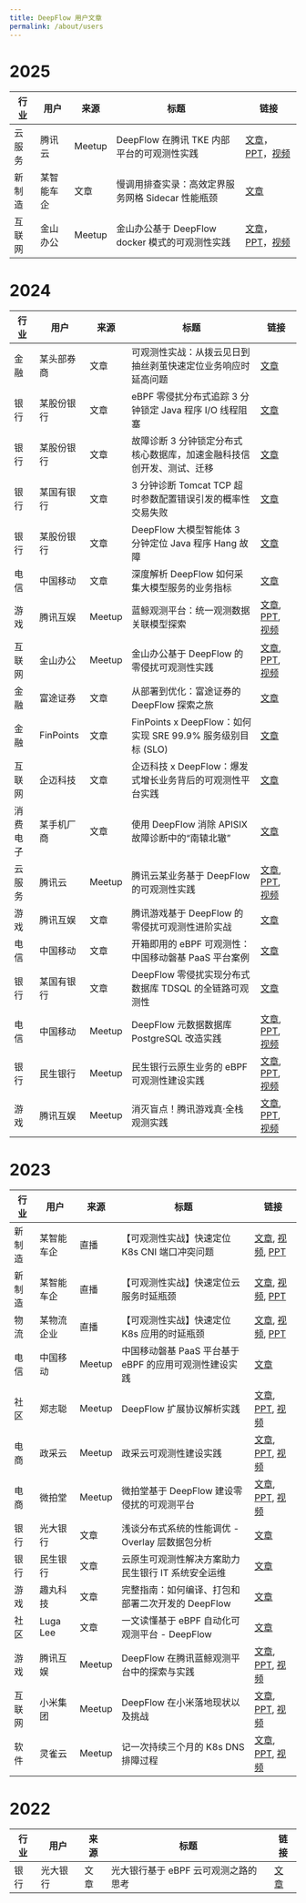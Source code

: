 ```yaml
---
title: DeepFlow 用户文章
permalink: /about/users
---
```


# 2025

| 行业     | 用户       | 来源   | 标题                                                   | 链接                                                                                                                                                                                                                                                 |
| -------- | ---------- | ------ | ------------------------------------------------------ | ---------------------------------------------------------------------------------------------------------------------------------------------------------------------------------------------------------------------------------------------------- |
| 云服务   | 腾讯云     | Meetup | DeepFlow 在腾讯 TKE 内部平台的可观测性实践              | [文章](https://mp.weixin.qq.com/s/tsVObqnUBOQ-fE6uK6_oxA)，[PPT](https://yunshan-guangzhou.oss-cn-beijing.aliyuncs.com/yunshan-ticket/pdf/85bfdb75cf8v77d8b618bf2h90a769b4_20241217152025.pdf)，[视频](https://www.bilibili.com/video/BV1y2kEYkEf1) |
| 新制造   | 某智能车企 | 文章   | 慢调用排查实录：高效定界服务网格 Sidecar 性能瓶颈       | [文章](https://mp.weixin.qq.com/s/0QtKqQDuV1KjYYCPAP4sBQ) |
| 互联网   | 金山办公   | Meetup | 金山办公基于 DeepFlow docker 模式的可观测性实践        | [文章](https://mp.weixin.qq.com/s/Pd1-lO9pjAKhofzmpuEBgw)，[PPT](https://yunshan-guangzhou.oss-cn-beijing.aliyuncs.com/yunshan-ticket/jpg/6815b7d64b37417156ca9f8bf1403705_20250702104904.pdf)，[视频](https://www.bilibili.com/video/BV1AogSz9E3o) |

# 2024

| 行业     | 用户       | 来源   | 标题                                                   | 链接                                                                                                                                                                                                                                                 |
| -------- | ---------- | ------ | ------------------------------------------------------ | ---------------------------------------------------------------------------------------------------------------------------------------------------------------------------------------------------------------------------------------------------- |
| 金融     | 某头部券商 | 文章   | 可观测性实战：从拨云见日到抽丝剥茧快速定位业务响应时延高问题 | [文章](https://mp.weixin.qq.com/s/4ZRfRlgHw2DWaSuFaHiJDg) |
| 银行     | 某股份银行 | 文章   | eBPF 零侵扰分布式追踪 3 分钟锁定 Java 程序 I/O 线程阻塞 | [文章](https://mp.weixin.qq.com/s/8998CkTGrvPwoad5wkqitA) |
| 银行     | 某股份银行 | 文章   | 故障诊断 3 分钟锁定分布式核心数据库，加速金融科技信创开发、测试、迁移 | [文章](https://mp.weixin.qq.com/s/VfoPeKp-iMeQJc2VMEAZtA) |
| 银行     | 某国有银行 | 文章   | 3 分钟诊断 Tomcat TCP 超时参数配置错误引发的概率性交易失败 | [文章](https://mp.weixin.qq.com/s/lao6SRU6xwo0ImEAqlNbfQ) |
| 银行     | 某股份银行 | 文章   | DeepFlow 大模型智能体 3 分钟定位 Java 程序 Hang 故障   | [文章](https://mp.weixin.qq.com/s/1H3mqKRL0GBrE3qstfqKlQ) |
| 电信     | 中国移动   | 文章   | 深度解析 DeepFlow 如何采集大模型服务的业务指标         | [文章](https://mp.weixin.qq.com/s/GjIKMIaDxbxNo75uhvTgAg) |
| 游戏     | 腾讯互娱   | Meetup | 蓝鲸观测平台：统一观测数据关联模型探索                 | [文章](https://mp.weixin.qq.com/s/-osVmY1V6yAycVx6d3CAMA), [PPT](https://yunshan-guangzhou.oss-cn-beijing.aliyuncs.com/yunshan-ticket/pdf/721e3ac62b51e6234eb10f03e7d41629_20240914102155.pdf), [视频](https://www.bilibili.com/video/BV1ZJ46eiE3S) |
| 互联网   | 金山办公   | Meetup | 金山办公基于 DeepFlow 的零侵扰可观测性实践              | [文章](https://mp.weixin.qq.com/s/7M5BCzDDQ3NQmuieIeCqXw), [PPT](https://yunshan-guangzhou.oss-cn-beijing.aliyuncs.com/yunshan-ticket/pdf/3838d594c942dc4765a223573206e5b5_20240913152317.pdf), [视频](https://www.bilibili.com/video/BV1JV46e6ErU) |
| 金融     | 富途证券   | 文章   | 从部署到优化：富途证券的 DeepFlow 探索之旅              | [文章](https://mp.weixin.qq.com/s/xFBiyTRrADUnCOMPwrTOQw) |
| 金融     | FinPoints  | 文章   | FinPoints x DeepFlow：如何实现 SRE 99.9% 服务级别目标 (SLO) | [文章](https://mp.weixin.qq.com/s/WoGDcmT1ua3N3DXa11Bk4g) |
| 互联网   | 企迈科技   | 文章   | 企迈科技 x DeepFlow：爆发式增长业务背后的可观测性平台实践 | [文章](https://mp.weixin.qq.com/s/P2tMeAYCMns05zG8nfj6dg) |
| 消费电子 | 某手机厂商 | 文章   | 使用 DeepFlow 消除 APISIX 故障诊断中的“南辕北辙”       | [文章](https://mp.weixin.qq.com/s/a-x_ce6VO-L1SaXs8PKoAg) |
| 云服务   | 腾讯云     | Meetup | 腾讯云某业务基于 DeepFlow 的可观测性实践               | [文章](https://mp.weixin.qq.com/s/57e3dAvN9gYcwWGjt-BMbw), [PPT](https://yunshan-guangzhou.oss-cn-beijing.aliyuncs.com/yunshan-ticket/pdf/52a0ea94c84600ddc34c53e10e048420_20240802114858.pdf), [视频](https://www.bilibili.com/video/BV1q4421Z7ni) |
| 游戏     | 腾讯互娱   | 文章   | 腾讯游戏基于 DeepFlow 的零侵扰可观测性进阶实战         | [文章](https://mp.weixin.qq.com/s/6v5jPLSMD1SZJITIKvHpWA) |
| 电信     | 中国移动   | 文章   | 开箱即用的 eBPF 可观测性：中国移动磐基 PaaS 平台案例   | [文章](https://mp.weixin.qq.com/s/Byb_PJ7hlUAeTotAamgqRA) |
| 银行     | 某国有银行 | 文章   | DeepFlow 零侵扰实现分布式数据库 TDSQL 的全链路可观测性 | [文章](https://mp.weixin.qq.com/s/IJntZDqBpLOWP2-JGY6Hmw) |
| 电信     | 中国移动   | Meetup | DeepFlow 元数据数据库 PostgreSQL 改造实践              | [文章](https://mp.weixin.qq.com/s/1_8939kNHZjqrABB9nlzBg), [PPT](https://yunshan-guangzhou.oss-cn-beijing.aliyuncs.com/yunshan-ticket/pdf/713b09f77232c733ff17d2e81955d9f6_20240802124302.pdf), [视频](https://www.bilibili.com/video/BV1tZ421N7zQ) |
| 银行     | 民生银行   | Meetup | 民生银行云原生业务的 eBPF 可观测性建设实践             | [文章](https://mp.weixin.qq.com/s/9XctB-EPqOPSbK1YL2JzlQ), [PPT](https://yunshan-guangzhou.oss-cn-beijing.aliyuncs.com/yunshan-ticket/pdf/ebae4e2d4d0ea71c28228c5e0dbb8f23_20231225162831.pdf), [视频](https://www.bilibili.com/video/BV1ag4y1C7DD) |
| 游戏     | 腾讯互娱   | Meetup | 消灭盲点！腾讯游戏真·全栈观测实践                      | [文章](https://mp.weixin.qq.com/s/vzRebv7TMrrRi8TUV9qj5A), [PPT](http://yunshan-guangzhou.oss-cn-beijing.aliyuncs.com/yunshan-ticket/pdf/580f8117457f0e2bbc2f3818f7d42300_20231225162841.pdf), [视频](https://www.bilibili.com/video/BV1ku4y1K7PF)  |

# 2023

| 行业   | 用户     | 来源   | 标题                                                   | 链接                                                                                                                                                                                                                                                |
| ------ | -------- | ------ | ------------------------------------------------------ | --------------------------------------------------------------------------------------------------------------------------------------------------------------------------------------------------------------------------------------------------- |
| 新制造   | 某智能车企 | 直播   | 【可观测性实战】快速定位 K8s CNI 端口冲突问题      | [文章](https://mp.weixin.qq.com/s/Nb0FNSnYPkHC68Adv8QaRw), [视频](https://www.bilibili.com/video/BV1VX4y177pG), [PPT](http://yunshan-guangzhou.oss-cn-beijing.aliyuncs.com/yunshan-ticket/pdf/a7570a4b46c4796f07572f3b7af00ddd_20230815170039.pdf) |
| 新制造   | 某智能车企 | 直播   | 【可观测性实战】快速定位云服务时延瓶颈             | [文章](https://mp.weixin.qq.com/s/Ex7o_n4dhZ4VgkPFYGCVFQ), [视频](https://www.bilibili.com/video/BV1VX4y177pG), [PPT](http://yunshan-guangzhou.oss-cn-beijing.aliyuncs.com/yunshan-ticket/pdf/a7570a4b46c4796f07572f3b7af00ddd_20230815170039.pdf) |
| 物流     | 某物流企业 | 直播   | 【可观测性实战】快速定位 K8s 应用的时延瓶颈        | [文章](https://mp.weixin.qq.com/s/fzjbR8rlIOLd1eH0XDvM_w), [视频](https://www.bilibili.com/video/BV1VX4y177pG), [PPT](http://yunshan-guangzhou.oss-cn-beijing.aliyuncs.com/yunshan-ticket/pdf/a7570a4b46c4796f07572f3b7af00ddd_20230815170039.pdf) |
| 电信   | 中国移动 | Meetup | 中国移动磐基 PaaS 平台基于 eBPF 的应用可观测性建设实践 | [文章](https://mp.weixin.qq.com/s/ACS4AXFUk0uCXAsVTBi2SQ) |
| 社区   | 郑志聪   | Meetup | DeepFlow 扩展协议解析实践                              | [文章](https://mp.weixin.qq.com/s/GvUwamT-1VYHZQW34JBdow), [PPT](http://yunshan-guangzhou.oss-cn-beijing.aliyuncs.com/yunshan-ticket/pdf/50259d1f763207ff241a31b17231b871_20231201173751.pdf), [视频](https://www.bilibili.com/video/BV1pc411q7WH) |
| 电商   | 政采云   | Meetup | 政采云可观测性建设实践                                 | [文章](https://mp.weixin.qq.com/s/P_r1LQ3HerYNBYPZPClc2g), [PPT](http://yunshan-guangzhou.oss-cn-beijing.aliyuncs.com/yunshan-ticket/pdf/7698944121a1ce331c35428be49c2975_20230921103323.pdf), [视频](https://www.bilibili.com/video/BV1Sw411e7zC) |
| 电商   | 微拍堂   | Meetup | 微拍堂基于 DeepFlow 建设零侵扰的可观测平台             | [文章](https://mp.weixin.qq.com/s/P1tsmFW_9poIScxXCdOlLg), [PPT](http://yunshan-guangzhou.oss-cn-beijing.aliyuncs.com/yunshan-ticket/pdf/ab5c0568c000db0d0669c8c6a59c3551_20230921103335.pdf), [视频](https://www.bilibili.com/video/BV1zH4y1S7zG) |
| 银行   | 光大银行 | 文章   | 浅谈分布式系统的性能调优 - Overlay 层数据包分析        | [文章](https://mp.weixin.qq.com/s/aXwH6IIjCwZYHHqtqP2NSQ) |
| 银行   | 民生银行 | 文章   | 云原生可观测性解决方案助力民生银行 IT 系统安全运维     | [文章](https://mp.weixin.qq.com/s/rcCSDZfauhDdRD32hf5oxw) |
| 游戏   | 趣丸科技 | 文章   | 完整指南：如何编译、打包和部署二次开发的 DeepFlow      | [文章](https://mp.weixin.qq.com/s/-jWYq2rTRaTueuN0sAb3lA) |
| 社区   | Luga Lee | 文章   | 一文读懂基于 eBPF 自动化可观测平台 - DeepFlow          | [文章](https://mp.weixin.qq.com/s/vkHsvoxJ6Ep-githtJAv7g) |
| 游戏   | 腾讯互娱 | Meetup | DeepFlow 在腾讯蓝鲸观测平台中的探索与实践              | [文章](https://www.infoq.cn/article/raua40qhu5ejhmqb0mf3), [PPT](http://yunshan-guangzhou.oss-cn-beijing.aliyuncs.com/yunshan-ticket/pdf/1de79730a61f2f03dce9890862733cf4_20231031154518.pdf), [视频](https://www.bilibili.com/video/BV1o14y1S7iy) |
| 互联网 | 小米集团 | Meetup | DeepFlow 在小米落地现状以及挑战                        | [文章](https://mp.weixin.qq.com/s/0WMIdy1SoTYRTkU2e-PprQ), [PPT](http://yunshan-guangzhou.oss-cn-beijing.aliyuncs.com/yunshan-ticket/pdf/a1ee4bcf5678dbd276353f4b59f4aeff_20231031154555.pdf), [视频](https://www.bilibili.com/video/BV12u411h7bn) |
| 软件   | 灵雀云   | Meetup | 记一次持续三个月的 K8s DNS 排障过程                    | [文章](https://mp.weixin.qq.com/s/dDfckiTaALmFYHL6Tes_SA), [PPT](http://yunshan-guangzhou.oss-cn-beijing.aliyuncs.com/yunshan-ticket/pdf/ff69a942735788d654ba3b7d5acc24c6_20231031154454.pdf), [视频](https://www.bilibili.com/video/BV13X4y147UN) |

# 2022

| 行业 | 用户     | 来源 | 标题                                 | 链接                                                      |
| ---- | -------- | ---- | ------------------------------------ | --------------------------------------------------------- |
| 银行 | 光大银行 | 文章 | 光大银行基于 eBPF 云可观测之路的思考 | [文章](https://mp.weixin.qq.com/s/7GVplyh_pspcJ7c9qmfyOg) |
